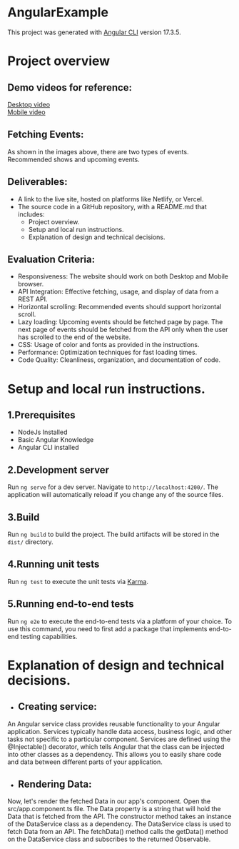 # AngularExample
This project was generated with [Angular CLI](https://github.com/angular/angular-cli) version 17.3.5.
# Project overview
## Demo videos for reference:
<a href="https://drive.google.com/file/d/1dkvCnBiWE-5MuciHRvhymXkvEsfB7aim/view?usp=drive_link">Desktop video</a><br>
<a href="https://drive.google.com/file/d/1ejqJp9bJ4mr4vDl1hBdIXUF4ig7SIQo8/view?usp=drive_link">Mobile video</a>
## Fetching Events:
As shown in the images above, there are two types of events. Recommended shows and upcoming events.
## Deliverables:
- A link to the live site, hosted on platforms like Netlify, or Vercel.
- The source code in a GitHub repository, with a README.md that includes:
   - Project overview.
   - Setup and local run instructions.
   - Explanation of design and technical decisions.
## Evaluation Criteria:
- Responsiveness: The website should work on both Desktop and Mobile browser.
- API Integration: Effective fetching, usage, and display of data from a REST API.
- Horizontal scrolling: Recommended events should support horizontal scroll.
- Lazy loading: Upcoming events should be fetched page by page. The next page of events should be fetched
from the API only when the user has scrolled to the end of the website.
- CSS: Usage of color and fonts as provided in the instructions.
- Performance: Optimization techniques for fast loading times.
- Code Quality: Cleanliness, organization, and documentation of code.

# Setup and local run instructions.

## 1.Prerequisites
- NodeJs Installed
- Basic Angular Knowledge
- Angular CLI installed

## 2.Development server

Run `ng serve` for a dev server. Navigate to `http://localhost:4200/`. The application will automatically reload if you change any of the source files.

## 3.Build

Run `ng build` to build the project. The build artifacts will be stored in the `dist/` directory.

## 4.Running unit tests

Run `ng test` to execute the unit tests via [Karma](https://karma-runner.github.io).

## 5.Running end-to-end tests

Run `ng e2e` to execute the end-to-end tests via a platform of your choice. To use this command, you need to first add a package that implements end-to-end testing capabilities.

# Explanation of design and technical decisions.
- ## Creating service:
An Angular service class provides reusable functionality to your Angular application. Services typically handle data access, business logic, and other tasks not specific to a particular component.
Services are defined using the @Injectable() decorator, which tells Angular that the class can be injected into other classes as a dependency. This allows you to easily share code and data between different parts of your application.

- ## Rendering Data:
Now, let's render the fetched Data in our app's component. Open the src/app.component.ts file.
The Data property is a string that will hold the Data that is fetched from the API. The constructor method takes an instance of the DataService class as a dependency. The DataService class is used to fetch Data from an API. The fetchData() method calls the getData() method on the DataService class and subscribes to the returned Observable.
